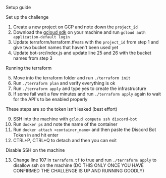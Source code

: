 Setup guide 

Set up the challenge

1. Create a new project on GCP and note down the `project_id` 
2. Download the [gcloud sdk](https://cloud.google.com/sdk/install) on your machine and run `gcloud auth application-default login`
3. Update terraform/terraform.tfvars with the `project_id` from step 1 and give two bucket names that haven't been used yet
4. Update bot-src/index.js and update line 25 and 26 with the bucket names from step 3

Running the terraform

5. Move into the terraform folder and run `./terraform init`
6. Run `./terraform plan` and verify everything is ok
7. Run `./terraform apply` and type yes to create the infrastructure
8. If some fail wait a few minutes and run `./terraform apply` again to wait for the API's to be enabled properly

These steps are so the token isn't leaked (best effort)

9. SSH into the machine with `gcloud compute ssh discord-bot`
10. Run `docker ps` and note the name of the container
11. Run `docker attach <container_name>` and then paste the Discord Bot Token in and hit enter
12.  CTRL+P, CTRL+Q to detach and then you can exit

Disable SSH on the machine

13. Change line 107 in `terraform.tf` to true and run `./terraform apply` to disallow ssh on the machine (DO THIS ONLY ONCE YOU HAVE CONFIRMED THE CHALLENGE IS UP AND RUNNING GOODLY)